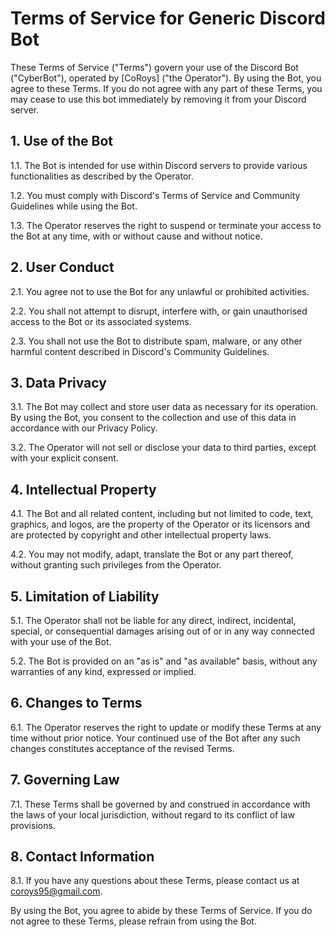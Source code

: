 # Terms of Service for Generic Discord Bot

These Terms of Service ("Terms") govern your use of the Discord Bot ("CyberBot"), operated by [CoRoys] ("the Operator"). By using the Bot, you agree to these Terms. If you do not agree with any part of these Terms, you may cease to use this bot immediately by removing it from your Discord server.

## 1. Use of the Bot

1.1. The Bot is intended for use within Discord servers to provide various functionalities as described by the Operator.

1.2. You must comply with Discord's Terms of Service and Community Guidelines while using the Bot.

1.3. The Operator reserves the right to suspend or terminate your access to the Bot at any time, with or without cause and without notice.

## 2. User Conduct

2.1. You agree not to use the Bot for any unlawful or prohibited activities.

2.2. You shall not attempt to disrupt, interfere with, or gain unauthorised access to the Bot or its associated systems.

2.3. You shall not use the Bot to distribute spam, malware, or any other harmful content described in Discord's Community Guidelines.

## 3. Data Privacy

3.1. The Bot may collect and store user data as necessary for its operation. By using the Bot, you consent to the collection and use of this data in accordance with our Privacy Policy.

3.2. The Operator will not sell or disclose your data to third parties, except with your explicit consent.

## 4. Intellectual Property

4.1. The Bot and all related content, including but not limited to code, text, graphics, and logos, are the property of the Operator or its licensors and are protected by copyright and other intellectual property laws.

4.2. You may not modify, adapt, translate the Bot or any part thereof, without granting such privileges from the Operator.

## 5. Limitation of Liability

5.1. The Operator shall not be liable for any direct, indirect, incidental, special, or consequential damages arising out of or in any way connected with your use of the Bot.

5.2. The Bot is provided on an "as is" and "as available" basis, without any warranties of any kind, expressed or implied.

## 6. Changes to Terms

6.1. The Operator reserves the right to update or modify these Terms at any time without prior notice. Your continued use of the Bot after any such changes constitutes acceptance of the revised Terms.

## 7. Governing Law

7.1. These Terms shall be governed by and construed in accordance with the laws of your local jurisdiction, without regard to its conflict of law provisions.

## 8. Contact Information

8.1. If you have any questions about these Terms, please contact us at coroys95@gmail.com.

By using the Bot, you agree to abide by these Terms of Service. If you do not agree to these Terms, please refrain from using the Bot.
